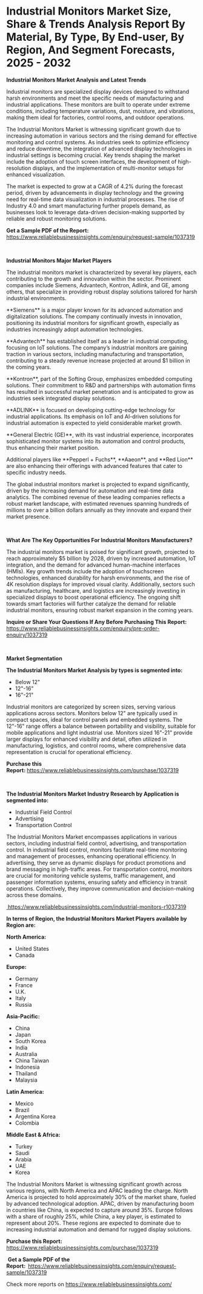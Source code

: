 <p><h1>Industrial Monitors Market Size, Share & Trends Analysis Report By Material, By Type, By End-user, By Region, And Segment Forecasts, 2025 - 2032</h1></p><p><strong>Industrial Monitors Market Analysis and Latest Trends</strong></p>
<p><p>Industrial monitors are specialized display devices designed to withstand harsh environments and meet the specific needs of manufacturing and industrial applications. These monitors are built to operate under extreme conditions, including temperature variations, dust, moisture, and vibrations, making them ideal for factories, control rooms, and outdoor operations. </p><p>The Industrial Monitors Market is witnessing significant growth due to increasing automation in various sectors and the rising demand for effective monitoring and control systems. As industries seek to optimize efficiency and reduce downtime, the integration of advanced display technologies in industrial settings is becoming crucial. Key trends shaping the market include the adoption of touch screen interfaces, the development of high-resolution displays, and the implementation of multi-monitor setups for enhanced visualization.</p><p>The market is expected to grow at a CAGR of 4.2% during the forecast period, driven by advancements in display technology and the growing need for real-time data visualization in industrial processes. The rise of Industry 4.0 and smart manufacturing further propels demand, as businesses look to leverage data-driven decision-making supported by reliable and robust monitoring solutions.</p></p>
<p><strong>Get a Sample PDF of the Report:&nbsp;</strong> <a href="https://www.reliablebusinessinsights.com/enquiry/request-sample/1037319?utm_campaign=3582&utm_medium=2&utm_source=Github&utm_content=ia&utm_term=21032025&utm_id=industrial-monitors">https://www.reliablebusinessinsights.com/enquiry/request-sample/1037319</a></p>
<p>&nbsp;</p>
<p><strong>Industrial Monitors Major Market Players</strong></p>
<p><p>The industrial monitors market is characterized by several key players, each contributing to the growth and innovation within the sector. Prominent companies include Siemens, Advantech, Kontron, Adlink, and GE, among others, that specialize in providing robust display solutions tailored for harsh industrial environments.</p><p>**Siemens** is a major player known for its advanced automation and digitalization solutions. The company continually invests in innovation, positioning its industrial monitors for significant growth, especially as industries increasingly adopt automation technologies.</p><p>**Advantech** has established itself as a leader in industrial computing, focusing on IoT solutions. The company’s industrial monitors are gaining traction in various sectors, including manufacturing and transportation, contributing to a steady revenue increase projected at around $1 billion in the coming years.</p><p>**Kontron**, part of the Softing Group, emphasizes embedded computing solutions. Their commitment to R&D and partnerships with automation firms has resulted in successful market penetration and is anticipated to grow as industries seek integrated display solutions.</p><p>**ADLINK** is focused on developing cutting-edge technology for industrial applications. Its emphasis on IoT and AI-driven solutions for industrial automation is expected to yield considerable market growth.</p><p>**General Electric (GE)**, with its vast industrial experience, incorporates sophisticated monitor systems into its automation and control products, thus enhancing their market position. </p><p>Additional players like **Pepperl + Fuchs**, **Aaeon**, and **Red Lion** are also enhancing their offerings with advanced features that cater to specific industry needs.</p><p>The global industrial monitors market is projected to expand significantly, driven by the increasing demand for automation and real-time data analytics. The combined revenue of these leading companies reflects a robust market landscape, with estimated revenues spanning hundreds of millions to over a billion dollars annually as they innovate and expand their market presence.</p></p>
<p>&nbsp;</p>
<p><strong>What Are The Key Opportunities For Industrial Monitors Manufacturers?</strong></p>
<p><p>The industrial monitors market is poised for significant growth, projected to reach approximately $5 billion by 2028, driven by increased automation, IoT integration, and the demand for advanced human-machine interfaces (HMIs). Key growth trends include the adoption of touchscreen technologies, enhanced durability for harsh environments, and the rise of 4K resolution displays for improved visual clarity. Additionally, sectors such as manufacturing, healthcare, and logistics are increasingly investing in specialized displays to boost operational efficiency. The ongoing shift towards smart factories will further catalyze the demand for reliable industrial monitors, ensuring robust market expansion in the coming years.</p></p>
<p><strong>Inquire or Share Your Questions If Any Before Purchasing This Report:</strong> <a href="https://www.reliablebusinessinsights.com/enquiry/pre-order-enquiry/1037319?utm_campaign=3582&utm_medium=2&utm_source=Github&utm_content=ia&utm_term=21032025&utm_id=industrial-monitors">https://www.reliablebusinessinsights.com/enquiry/pre-order-enquiry/1037319</a></p>
<p>&nbsp;</p>
<p><strong>Market Segmentation</strong></p>
<p><strong>The Industrial Monitors Market Analysis by types is segmented into:</strong></p>
<p><ul><li>Below 12"</li><li>12"-16"</li><li>16"-21"</li></ul></p>
<p><p>Industrial monitors are categorized by screen sizes, serving various applications across sectors. Monitors below 12" are typically used in compact spaces, ideal for control panels and embedded systems. The 12"-16" range offers a balance between portability and visibility, suitable for mobile applications and light industrial use. Monitors sized 16"-21" provide larger displays for enhanced visibility and detail, often utilized in manufacturing, logistics, and control rooms, where comprehensive data representation is crucial for operational efficiency.</p></p>
<p><strong>Purchase this Report:&nbsp;</strong><a href="https://www.reliablebusinessinsights.com/purchase/1037319?utm_campaign=3582&utm_medium=2&utm_source=Github&utm_content=ia&utm_term=21032025&utm_id=industrial-monitors">https://www.reliablebusinessinsights.com/purchase/1037319</a></p>
<p>&nbsp;</p>
<p><strong>The Industrial Monitors Market Industry Research by Application is segmented into:</strong></p>
<p><ul><li>Industrial Field Control</li><li>Advertising</li><li>Transportation Control</li></ul></p>
<p><p>The Industrial Monitors Market encompasses applications in various sectors, including industrial field control, advertising, and transportation control. In industrial field control, monitors facilitate real-time monitoring and management of processes, enhancing operational efficiency. In advertising, they serve as dynamic displays for product promotions and brand messaging in high-traffic areas. For transportation control, monitors are crucial for monitoring vehicle systems, traffic management, and passenger information systems, ensuring safety and efficiency in transit operations. Collectively, they improve communication and decision-making across these domains.</p></p>
<p><a href="https://www.reliablebusinessinsights.com/industrial-monitors-r1037319?utm_campaign=3582&utm_medium=2&utm_source=Github&utm_content=ia&utm_term=21032025&utm_id=industrial-monitors">&nbsp;https://www.reliablebusinessinsights.com/industrial-monitors-r1037319</a></p>
<p><strong>In terms of Region, the Industrial Monitors Market Players available by Region are:</strong></p>
<p>
    <p> <strong> North America: </strong>
        <ul>
            <li>United States</li>
            <li>Canada</li>
        </ul>
        </p> 
    <p> <strong> Europe: </strong>
        <ul>
            <li>Germany</li>
            <li>France</li>
            <li>U.K.</li>
            <li>Italy</li>
            <li>Russia</li>
        </ul>
        </p> 
    <p> <strong> Asia-Pacific: </strong>
        <ul>
            <li>China</li>
            <li>Japan</li>
            <li>South Korea</li>
            <li>India</li>
            <li>Australia</li>
            <li>China Taiwan</li>
            <li>Indonesia</li>
            <li>Thailand</li>
            <li>Malaysia</li>
        </ul>
        </p> 
    <p> <strong> Latin America: </strong>
        <ul>
            <li>Mexico</li>
            <li>Brazil</li>
            <li>Argentina Korea</li>
            <li>Colombia</li>
        </ul>
        </p> 
    <p> <strong> Middle East & Africa: </strong>
        <ul>
            <li>Turkey</li>
            <li>Saudi</li>
            <li>Arabia</li>
            <li>UAE</li>
            <li>Korea</li>
        </ul>
    </p>
    </p>
<p><p>The Industrial Monitors Market is witnessing significant growth across various regions, with North America and APAC leading the charge. North America is projected to hold approximately 30% of the market share, fueled by advanced technological adoption. APAC, driven by manufacturing boom in countries like China, is expected to capture around 35%. Europe follows with a share of roughly 25%, while China, a key player, is estimated to represent about 20%. These regions are expected to dominate due to increasing industrial automation and demand for rugged display solutions.</p></p>
<p><strong>Purchase this Report: </strong><a href="https://www.reliablebusinessinsights.com/purchase/1037319?utm_campaign=3582&utm_medium=2&utm_source=Github&utm_content=ia&utm_term=21032025&utm_id=industrial-monitors">https://www.reliablebusinessinsights.com/purchase/1037319</a></p>
<p>&nbsp;<strong>Get a Sample PDF of the Report:&nbsp;&nbsp;</strong><a href="https://www.reliablebusinessinsights.com/enquiry/request-sample/1037319?utm_campaign=3582&utm_medium=2&utm_source=Github&utm_content=ia&utm_term=21032025&utm_id=industrial-monitors">https://www.reliablebusinessinsights.com/enquiry/request-sample/1037319</a></p>
<p><strong></strong></p>
<p>Check more reports on <a href="https://www.reliablebusinessinsights.com/?utm_campaign=3582&utm_medium=2&utm_source=Github&utm_content=ia&utm_term=21032025&utm_id=industrial-monitors">https://www.reliablebusinessinsights.com/</a></p>